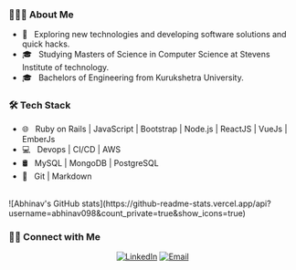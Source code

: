 <h3> 👨🏻‍💻 About Me </h3>

- 🤔 &nbsp; Exploring new technologies and developing software solutions and quick hacks.
- 🎓 &nbsp; Studying Masters of Science in Computer Science at Stevens Institute of technology.
- 🎓 &nbsp; Bachelors of Engineering from Kurukshetra University.

<h3>🛠 Tech Stack</h3>


- 🌐 &nbsp; Ruby on Rails | JavaScript | Bootstrap | Node.js | ReactJS | VueJs | EmberJs
- 💻 &nbsp; Devops | CI/CD | AWS
- 🛢 &nbsp; MySQL | MongoDB | PostgreSQL
- 🔧 &nbsp; Git | Markdown

<br/>
![Abhinav's GitHub stats](https://github-readme-stats.vercel.app/api?username=abhinav098&count_private=true&show_icons=true)

<h3> 🤝🏻 Connect with Me </h3>
<p align="center">
<a href="https://www.linkedin.com/in/abhinavgarg098/"><img alt="LinkedIn" src="https://img.shields.io/badge/LinkedIn-abhinavgarg098-blue?style=flat-square&logo=linkedin"></a>
<a href="mailto:agarg10@stevens.edu"><img alt="Email" src="https://img.shields.io/badge/Email-agarg10@stevens.edu-blue?style=flat-square&logo=gmail"></a>
</p>
